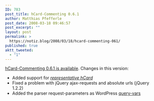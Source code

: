 ```yaml
---
ID: 783
post_title: hCard-Commenting 0.6.1
author: Matthias Pfefferle
post_date: 2008-03-18 09:46:57
post_excerpt: ""
layout: post
permalink: >
  https://notiz.blog/2008/03/18/hcard-commenting-061/
published: true
aktt_tweeted:
  - "1"
---
```

<a href="http://wordpress.org/extend/plugins/hcard-commenting/">hCard-Commenting 0.6.1 is available</a>. Changes in this version:

<ul><li>Added support for <em><a href="http://microformats.org/wiki/representative-hcard">representative hCard</a></em></li>
<li>Fixed a problem with jQuery ajax-requests and absolute urls (jQuery 1.2.2)</li>
<li>Added the parser request-parameters as WordPress <a href="http://codex.wordpress.org/Query_Overview">query-vars</a></li></ul>